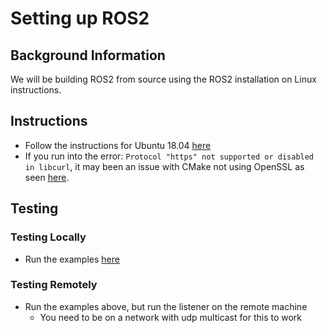 # Setting up ROS2

## Background Information
We will be building ROS2 from source using the ROS2 installation on Linux instructions.

## Instructions
  * Follow the instructions for Ubuntu 18.04 [here][1]
  * If you run into the error: `Protocol "https" not supported or disabled in libcurl`, it may been an issue with CMake not using OpenSSL as seen [here][2].

## Testing

### Testing Locally
  * Run the examples [here][3]
  
### Testing Remotely
  * Run the examples above, but run the listener on the remote machine
    * You need to be on a network with udp multicast for this to work


[1]:https://index.ros.org/doc/ros2/Installation/Linux-Development-Setup/
[2]:https://github.com/ros2/ros2/issues/470#issuecomment-371141641
[3]:https://index.ros.org/doc/ros2/Installation/Linux-Development-Setup/#try-some-examples
